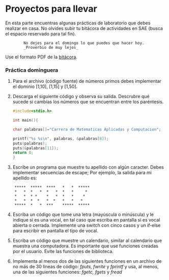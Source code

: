 # Proyectos para llevar

En esta parte encuentras algunas prácticas de laboratorio que debes realizar en casa.
No olvides subir tu bitácora de actividades en SAE (busca el espacio reservado para tal fin).


~~~
		No dejes para el domingo lo que puedes que hacer hoy.
		_Proverbio de muy lejos_
~~~


Use el formato PDF de la [bitácora](https://www.dropbox.com/s/lr2n0dip3psg3e3/bitacora_lab.pdf?dl=0). 

### Práctica dominguera
 
1. 	Para el archivo (código fuente) de números primos debes implementar 
	el dominio [1,10], [1,15] y [1,50].
	

2.	Descarga el siguiente código y observa su salida. Descrubre qué sucede
	si cambias los números que se encuentran entre los paréntesis.
	
	```C
	#include<stdio.h>

	int main(){

	char palabras[]="Carrera de Matematicas Aplicadas y Computacion";

	printf("%s %s\n", palabras, &palabras[8]);
	puts(palabras);
	puts(&palabras[11]);
	return 0;
	}
	```

3.	Escribe un programa que muestre tu apellido con algún caracter. Debes implementar 
	secuencias de escape; Por ejemplo, la salida para mi apellido es:
~~~
	*****  *****  ****   *   *  *****
	*   *  *   *  *   *  *   *     *
	*   *  * *    *   *  *   *    *
	*   *  *  *   *  *   *   *   *
	*****  *   *  ***    *****  *****
~~~

4.	Escriba un código que tome una letra (mayúscula o minúscula) y le indique si 
	es una vocal, en tal caso que escriba en pantalla si es vocal abierta o cerrada. 
	Implemente una switch con cinco casos y un if-else para escribir en pantalla 
	el tipo de vocal. 
	

5.	Escriba un código que muestre un calendario, similar al calendario 
	que muestra una computadora. Es importante que use funciones creadas por el usuario.
	Evite las funciones de biblioteca.
	

6.	Implementa al menos dos de las siguientes funciones en un archivo de no más de 30 
	líneas de código: *fputs, fwrite* y *fprintf* y usa, al menos, una de las 
	siguientes funciones: *fgetc,* *fgets* y *fread*

